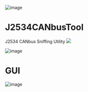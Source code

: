 ![image](https://user-images.githubusercontent.com/57064943/166515400-eef1a783-1a65-4541-affb-5542e0bb3157.png)
# J2534CANbusTool
J2534 CANbus Sniffing Utility
  <a href="https://testerpresent.com.au/"><img src="https://img.shields.io/badge/Tester Present -Specialist Automotive Solutions-blue" /></a>    


![image](https://github.com/jakka351/OpenJ2534/assets/57064943/d7fd8b9d-07d6-46fb-a249-773ad1ed46f7)

# GUI
![image](https://github.com/jakka351/J2534CANbusTool/assets/57064943/783f16f5-c65d-4e22-9c55-8362631df6fc)
